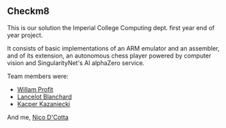 ## Checkm8

This is our solution the Imperial College Computing dept. first year end of year project.

It consists of basic implementations of an ARM emulator and an assembler, and of its extension, an autonomous chess player powered by computer vision and SingularityNet's AI alphaZero service.

Team members were:

- [Willam Profit](https://github.com/williamprofit)
- [Lancelot Blanchard](https://www.linkedin.com/in/lancelotblanchard)
- [Kacper Kazaniecki](https://www.linkedin.com/in/kacperkazaniecki)

 And me, [Nico D'Cotta](https://www.linkedin.com/in/ndcotta)
